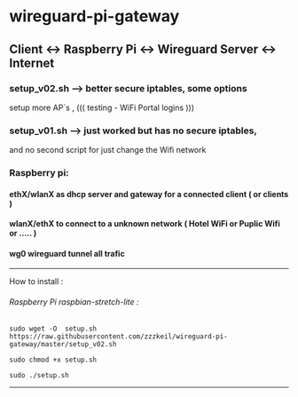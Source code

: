 # wireguard-pi-gateway
## Client <-> Raspberry Pi <-> Wireguard Server <-> Internet

### setup_v02.sh --> better secure iptables, some options
setup more AP´s , ((( testing - WiFi Portal logins )))



### setup_v01.sh --> just worked  but has no secure iptables,
and no second script for just change the Wifi network


### Raspberry pi:

#### ethX/wlanX as dhcp server and gateway for a connected client ( or clients )
#### wlanX/ethX to connect to a unknown network ( Hotel WiFi or Puplic Wifi or ..... )
#### wg0 wireguard tunnel all trafic



----------------------------------------
How to install :
###### Raspberry Pi  raspbian-stretch-lite :
```
sudo wget -O  setup.sh https://raw.githubusercontent.com/zzzkeil/wireguard-pi-gateway/master/setup_v02.sh

sudo chmod +x setup.sh

sudo ./setup.sh
```
-----------------------------------------
